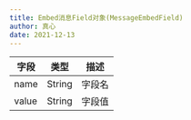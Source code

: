 ```yaml
---
title: Embed消息Field对象(MessageEmbedField)
author: 真心
date: 2021-12-13
---
```


| 字段  | 类型   | 描述   |
| ----- | ------ | ------ |
| name  | String | 字段名 |
| value | String | 字段值 |
